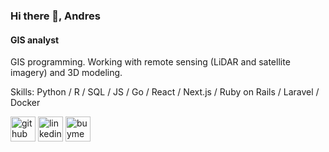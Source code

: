 ### Hi there 👋, Andres
#### GIS analyst

GIS programming. Working with remote sensing (LiDAR and satellite imagery) and 3D modeling.

Skills: Python / R / SQL / JS / Go / React / Next.js / Ruby on Rails / Laravel / Docker

[<img src='https://cdn.jsdelivr.net/npm/simple-icons@3.0.1/icons/github.svg' alt='github' height='40'>](https://github.com/AndresKasekamp)  [<img src='https://cdn.jsdelivr.net/npm/simple-icons@3.0.1/icons/linkedin.svg' alt='linkedin' height='40'>](https://www.linkedin.com/in/andres-kasekamp-a226b2198/)  [<img src='https://cdn.jsdelivr.net/npm/simple-icons@3.0.1/icons/buymeacoffee.svg' alt='buymeacoffee' height='40'>](https://buymeacoffee.com/andreskasekamp)  
